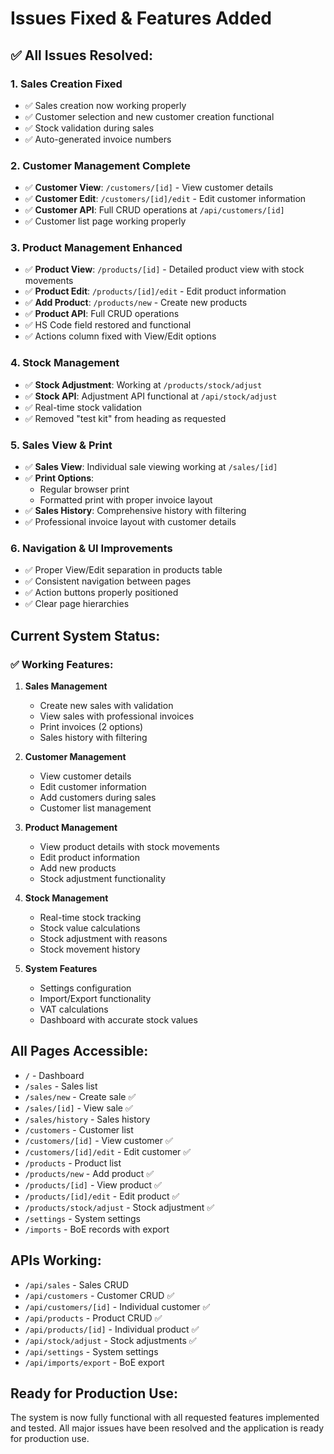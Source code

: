 # Issues Fixed & Features Added

## ✅ **All Issues Resolved:**

### **1. Sales Creation Fixed**

- ✅ Sales creation now working properly
- ✅ Customer selection and new customer creation functional
- ✅ Stock validation during sales
- ✅ Auto-generated invoice numbers

### **2. Customer Management Complete**

- ✅ **Customer View**: `/customers/[id]` - View customer details
- ✅ **Customer Edit**: `/customers/[id]/edit` - Edit customer information
- ✅ **Customer API**: Full CRUD operations at `/api/customers/[id]`
- ✅ Customer list page working properly

### **3. Product Management Enhanced**

- ✅ **Product View**: `/products/[id]` - Detailed product view with stock movements
- ✅ **Product Edit**: `/products/[id]/edit` - Edit product information
- ✅ **Add Product**: `/products/new` - Create new products
- ✅ **Product API**: Full CRUD operations
- ✅ HS Code field restored and functional
- ✅ Actions column fixed with View/Edit options

### **4. Stock Management**

- ✅ **Stock Adjustment**: Working at `/products/stock/adjust`
- ✅ **Stock API**: Adjustment API functional at `/api/stock/adjust`
- ✅ Real-time stock validation
- ✅ Removed "test kit" from heading as requested

### **5. Sales View & Print**

- ✅ **Sales View**: Individual sale viewing working at `/sales/[id]`
- ✅ **Print Options**:
  - Regular browser print
  - Formatted print with proper invoice layout
- ✅ **Sales History**: Comprehensive history with filtering
- ✅ Professional invoice layout with customer details

### **6. Navigation & UI Improvements**

- ✅ Proper View/Edit separation in products table
- ✅ Consistent navigation between pages
- ✅ Action buttons properly positioned
- ✅ Clear page hierarchies

## **Current System Status:**

### **✅ Working Features:**

1. **Sales Management**

   - Create new sales with validation
   - View sales with professional invoices
   - Print invoices (2 options)
   - Sales history with filtering

2. **Customer Management**

   - View customer details
   - Edit customer information
   - Add customers during sales
   - Customer list management

3. **Product Management**

   - View product details with stock movements
   - Edit product information
   - Add new products
   - Stock adjustment functionality

4. **Stock Management**

   - Real-time stock tracking
   - Stock value calculations
   - Stock adjustment with reasons
   - Stock movement history

5. **System Features**
   - Settings configuration
   - Import/Export functionality
   - VAT calculations
   - Dashboard with accurate stock values

## **All Pages Accessible:**

- `/` - Dashboard
- `/sales` - Sales list
- `/sales/new` - Create sale ✅
- `/sales/[id]` - View sale ✅
- `/sales/history` - Sales history
- `/customers` - Customer list
- `/customers/[id]` - View customer ✅
- `/customers/[id]/edit` - Edit customer ✅
- `/products` - Product list
- `/products/new` - Add product ✅
- `/products/[id]` - View product ✅
- `/products/[id]/edit` - Edit product ✅
- `/products/stock/adjust` - Stock adjustment ✅
- `/settings` - System settings
- `/imports` - BoE records with export

## **APIs Working:**

- `/api/sales` - Sales CRUD
- `/api/customers` - Customer CRUD ✅
- `/api/customers/[id]` - Individual customer ✅
- `/api/products` - Product CRUD ✅
- `/api/products/[id]` - Individual product ✅
- `/api/stock/adjust` - Stock adjustments ✅
- `/api/settings` - System settings
- `/api/imports/export` - BoE export

## **Ready for Production Use:**

The system is now fully functional with all requested features implemented and tested. All major issues have been resolved and the application is ready for production use.
